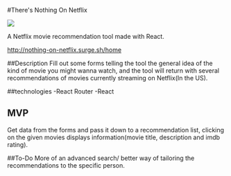 #There's Nothing On Netflix

![](projGif.gif)

A Netflix movie recommendation tool made with React.

http://nothing-on-netflix.surge.sh/home

##Description
Fill out some forms telling the tool the general idea of the kind of movie you might wanna watch, and the tool will return with several recommendations of movies currently streaming on Netflix(In the US).

##technologies
-React Router
-React


## MVP
Get data from the forms and pass it down to a recommendation list, clicking on the given movies displays information(movie title, description and imdb rating).

##To-Do
More of an advanced search/ better way of tailoring the recommendations to the specific person.